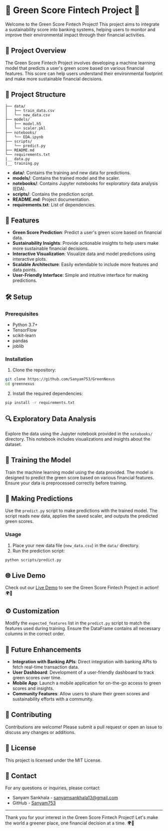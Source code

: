 
# 🌿 Green Score Fintech Project 🌿

Welcome to the Green Score Fintech Project! This project aims to integrate a sustainability score into banking systems, helping users to monitor and improve their environmental impact through their financial activities.

## 🚀 Project Overview

The Green Score Fintech Project involves developing a machine learning model that predicts a user's green score based on various financial features. This score can help users understand their environmental footprint and make more sustainable financial decisions.

## 📁 Project Structure

```
├── data/
│   ├── train_data.csv
│   └── new_data.csv
├── models/
│   ├── model.h5
│   └── scaler.pkl
├── notebooks/
│   └── EDA.ipynb
├── scripts/
│   └── predict.py
├── README.md
└── requirements.txt
|__ data.py
|__ training.py
```

- **data/**: Contains the training and new data for predictions.
- **models/**: Contains the trained model and the scaler.
- **notebooks/**: Contains Jupyter notebooks for exploratory data analysis (EDA).
- **scripts/**: Contains the prediction script.
- **README.md**: Project documentation.
- **requirements.txt**: List of dependencies.

## 🌟 Features

- **Green Score Prediction**: Predict a user's green score based on financial data.
- **Sustainability Insights**: Provide actionable insights to help users make more sustainable financial decisions.
- **Interactive Visualization**: Visualize data and model predictions using interactive plots.
- **Scalable Architecture**: Easily extendable to include more features and data points.
- **User-Friendly Interface**: Simple and intuitive interface for making predictions.

## 🛠️ Setup

### Prerequisites

- Python 3.7+
- TensorFlow
- scikit-learn
- pandas
- joblib

### Installation

1. Clone the repository:

```bash
git clone https://github.com/Sanyam753/GreenNexus
cd greennexus
```

2. Install the required dependencies:

```bash
pip install -r requirements.txt
```

## 🔍 Exploratory Data Analysis

Explore the data using the Jupyter notebook provided in the `notebooks/` directory. This notebook includes visualizations and insights about the dataset.

## 🧠 Training the Model

Train the machine learning model using the data provided. The model is designed to predict the green score based on various financial features. Ensure your data is preprocessed correctly before training.

## 🔮 Making Predictions

Use the `predict.py` script to make predictions with the trained model. The script reads new data, applies the saved scaler, and outputs the predicted green scores.

### Usage

1. Place your new data file (`new_data.csv`) in the `data/` directory.
2. Run the prediction script:

```bash
python scripts/predict.py
```

## 🌐 Live Demo

Check out our [Live Demo](https://greennexus.onrender.com) to see the Green Score Fintech Project in action! 🌍💚

## ⚙️ Customization

Modify the `expected_features` list in the `predict.py` script to match the features used during training. Ensure the DataFrame contains all necessary columns in the correct order.

## 🎯 Future Enhancements

- **Integration with Banking APIs**: Direct integration with banking APIs to fetch real-time transaction data.
- **User Dashboard**: Development of a user-friendly dashboard to track green scores over time.
- **Mobile App**: Launch a mobile application for on-the-go access to green scores and insights.
- **Community Features**: Allow users to share their green scores and sustainability efforts with a community.

## 🤝 Contributing

Contributions are welcome! Please submit a pull request or open an issue to discuss any changes or additions.

## 📄 License

This project is licensed under the MIT License.

## 📧 Contact

For any questions or inquiries, please contact:

- Sanyam Sankhala - [sanyamsankhala13@gmail.com](mailto:sanyamsankhala13@gmail.com)
- GitHub - [Sanyam753](https://github.com/Sanyam753)

---

Thank you for your interest in the Green Score Fintech Project! Let's make the world a greener place, one financial decision at a time. 🌍💚


